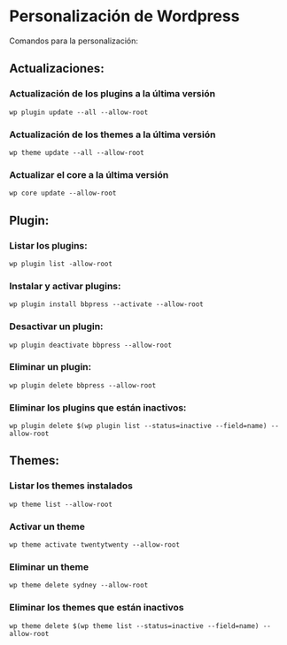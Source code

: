 
# Personalización de Wordpress
Comandos para la personalización:

## Actualizaciones:

### Actualización de los plugins a la última versión
```
wp plugin update --all --allow-root
```
### Actualización de los themes a la última versión
```
wp theme update --all --allow-root
```
### Actualizar el core a la última versión
```
wp core update --allow-root
```
## Plugin:

### Listar los plugins:
```
wp plugin list -allow-root
```
### Instalar y activar plugins:
```
wp plugin install bbpress --activate --allow-root
```
### Desactivar un plugin:
```
wp plugin deactivate bbpress --allow-root
```

### Eliminar un plugin:
```
wp plugin delete bbpress --allow-root
```

### Eliminar los plugins que están inactivos:
```
wp plugin delete $(wp plugin list --status=inactive --field=name) --allow-root
```

## Themes:

### Listar los themes instalados
```
wp theme list --allow-root
```

### Activar un theme
```
wp theme activate twentytwenty --allow-root
```

### Eliminar un theme
```
wp theme delete sydney --allow-root
```

### Eliminar los themes que están inactivos
```
wp theme delete $(wp theme list --status=inactive --field=name) --allow-root
```
